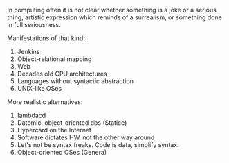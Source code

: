 In computing often it is not clear whether something is a joke or a serious thing, artistic expression which reminds of a surrealism, or something done in full seriousness.  

Manifestations of that kind:  
1. Jenkins
2. Object-relational mapping
3. Web
4. Decades old CPU architectures
5. Languages without syntactic abstraction 
6. UNIX-like OSes

More realistic alternatives:
1. lambdacd
2. Datomic, object-oriented dbs (Statice)
3. Hypercard on the Internet
4. Software dictates HW, not the other way around
5. Let's not be syntax freaks. Code is data, simplify syntax.
6. Object-oriented OSes (Genera)
